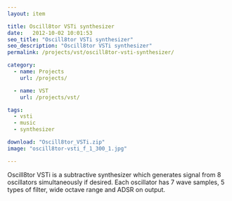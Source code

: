 ```yaml
---
layout: item

title: Oscill8tor VSTi synthesizer
date:   2012-10-02 10:01:53
seo_title: "Oscill8tor VSTi synthesizer"
seo_description: "Oscill8tor VSTi synthesizer"
permalink: /projects/vst/oscill8tor-vsti-synthesizer/

category:
  - name: Projects
    url: /projects/

  - name: VST
    url: /projects/vst/

tags:
  - vsti
  - music
  - synthesizer

download: "Oscill8tor_VSTi.zip"
image: "oscill8tor-vsti_f_1_300_1.jpg"

---
```

Oscill8tor VSTi is a subtractive synthesizer which generates signal from 8 oscillators simultaneously if desired. Each oscillator has 7 wave samples, 5 types of filter, wide octave range and ADSR on output.